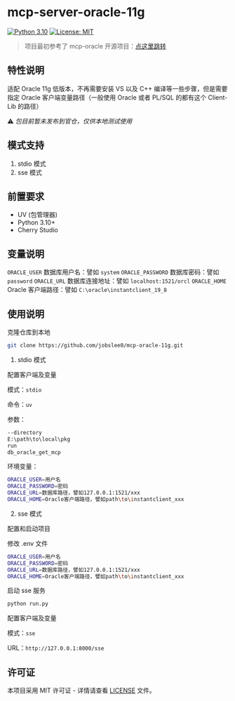 # mcp-server-oracle-11g

[![Python 3.10](https://img.shields.io/badge/python-3.10-blue.svg)](https://www.python.org/downloads/release/python-3100/)
[![License: MIT](https://img.shields.io/badge/License-MIT-yellow.svg)](https://opensource.org/licenses/MIT)

> 项目最初参考了 mcp-oracle 开源项目：[点这里跳转](https://github.com/anpy-j/mcp-oracle)

## 特性说明

适配 Oracle 11g 低版本，不再需要安装 VS 以及 C++ 编译等一些步骤，但是需要指定 Oracle 客户端变量路径（一般使用 Oracle 或者 PL/SQL 的都有这个 Client-Lib 的路径）

⚠️ *包目前暂未发布到官仓，仅供本地测试使用*

## 模式支持

1. stdio 模式
2. sse 模式

## 前置要求

- UV (包管理器)
- Python 3.10+
- Cherry Studio

## 变量说明

`ORACLE_USER` 数据库用户名：譬如 `system`
`ORACLE_PASSWORD` 数据库密码：譬如 `password`
`ORACLE_URL` 数据库连接地址：譬如 `localhost:1521/orcl`
`ORACLE_HOME` Oracle 客户端路径：譬如 `C:\oracle\instantclient_19_8`

## 使用说明

克隆仓库到本地
```bash
git clone https://github.com/jobslee0/mcp-oracle-11g.git
```

1. stdio 模式

配置客户端及变量

模式：`stdio`

命令：`uv`

参数：
```bash
--directory
E:\path\to\local\pkg
run
db_oracle_get_mcp
```

环境变量：
```bash
ORACLE_USER=用户名
ORACLE_PASSWORD=密码
ORACLE_URL=数据库路径，譬如127.0.0.1:1521/xxx
ORACLE_HOME=Oracle客户端路径，譬如path\to\instantclient_xxx
```

2. sse 模式

配置和启动项目

修改 .env 文件
```bash
ORACLE_USER=用户名
ORACLE_PASSWORD=密码
ORACLE_URL=数据库路径，譬如127.0.0.1:1521/xxx
ORACLE_HOME=Oracle客户端路径，譬如path\to\instantclient_xxx
```

启动 sse 服务
```bash
python run.py
```

配置客户端及变量

模式：`sse`

URL：`http://127.0.0.1:8000/sse`

## 许可证

本项目采用 MIT 许可证 - 详情请查看 [LICENSE](LICENSE) 文件。
